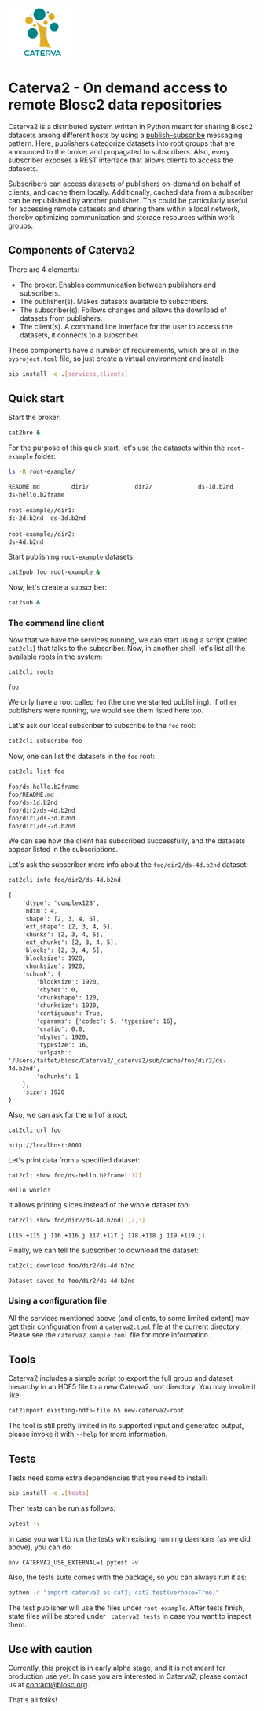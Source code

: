 ![Figure: Caterva2 sequence diagram](./doc/_static/logo-caterva-small.png)

# Caterva2 - On demand access to remote Blosc2 data repositories

Caterva2 is a distributed system written in Python meant for sharing Blosc2 datasets among different hosts by using a [publish–subscribe](https://en.wikipedia.org/wiki/Publish–subscribe_pattern) messaging pattern.  Here, publishers categorize datasets into root groups that are announced to the broker and propagated to subscribers.  Also, every subscriber exposes a REST interface that allows clients to access the datasets.

Subscribers can access datasets of publishers on-demand on behalf of clients, and cache them locally. Additionally, cached data from a subscriber can be republished by another publisher. This could be particularly useful for accessing remote datasets and sharing them within a local network, thereby optimizing communication and storage resources within work groups.


## Components of Caterva2

There are 4 elements:

- The broker. Enables communication between publishers and subscribers.
- The publisher(s). Makes datasets available to subscribers.
- The subscriber(s). Follows changes and allows the download of datasets from publishers.
- The client(s). A command line interface for the user to access the datasets, it connects
  to a subscriber.

These components have a number of requirements, which are all in the `pyproject.toml`
file, so just create a virtual environment and install:

```sh
pip install -e .[services,clients]
```

## Quick start

Start the broker:

```sh
cat2bro &
```

For the purpose of this quick start, let's use the datasets within the `root-example` folder:

```sh
ls -R root-example/
```

```
README.md         dir1/             dir2/             ds-1d.b2nd        ds-hello.b2frame

root-example//dir1:
ds-2d.b2nd  ds-3d.b2nd

root-example//dir2:
ds-4d.b2nd
```

Start publishing `root-example` datasets:

```sh
cat2pub foo root-example &
```

Now, let's create a subscriber:

```sh
cat2sub &
```

### The command line client

Now that we have the services running, we can start using a script (called `cat2cli`) that talks
to the subscriber. Now, in another shell, let's list all the available roots in the system:

```sh
cat2cli roots
```

```
foo
```

We only have a root called `foo` (the one we started publishing). If other publishers were running,
we would see them listed here too.

Let's ask our local subscriber to subscribe to the `foo` root:

```sh
cat2cli subscribe foo
```

Now, one can list the datasets in the `foo` root:

```sh
cat2cli list foo
```

```
foo/ds-hello.b2frame
foo/README.md
foo/ds-1d.b2nd
foo/dir2/ds-4d.b2nd
foo/dir1/ds-3d.b2nd
foo/dir1/ds-2d.b2nd
```

We can see how the client has subscribed successfully, and the datasets appear listed in the subscriptions.

Let's ask the subscriber more info about the `foo/dir2/ds-4d.b2nd` dataset:

```sh
cat2cli info foo/dir2/ds-4d.b2nd
```

```
{
    'dtype': 'complex128',
    'ndim': 4,
    'shape': [2, 3, 4, 5],
    'ext_shape': [2, 3, 4, 5],
    'chunks': [2, 3, 4, 5],
    'ext_chunks': [2, 3, 4, 5],
    'blocks': [2, 3, 4, 5],
    'blocksize': 1920,
    'chunksize': 1920,
    'schunk': {
        'blocksize': 1920,
        'cbytes': 0,
        'chunkshape': 120,
        'chunksize': 1920,
        'contiguous': True,
        'cparams': {'codec': 5, 'typesize': 16},
        'cratio': 0.0,
        'nbytes': 1920,
        'typesize': 16,
        'urlpath': '/Users/faltet/blosc/Caterva2/_caterva2/sub/cache/foo/dir2/ds-4d.b2nd',
        'nchunks': 1
    },
    'size': 1920
}
```

Also, we can ask for the url of a root:

```sh
cat2cli url foo
```

```
http://localhost:8001
```

Let's print data from a specified dataset:

```sh
cat2cli show foo/ds-hello.b2frame[:12]
```

```
Hello world!
```

It allows printing slices instead of the whole dataset too:

```sh
cat2cli show foo/dir2/ds-4d.b2nd[1,2,3]
```

```
[115.+115.j 116.+116.j 117.+117.j 118.+118.j 119.+119.j]
```

Finally, we can tell the subscriber to download the dataset:

```sh
cat2cli download foo/dir2/ds-4d.b2nd
```

```
Dataset saved to foo/dir2/ds-4d.b2nd
```

### Using a configuration file

All the services mentioned above (and clients, to some limited extent) may get their configuration from a `caterva2.toml` file at the current directory.  Please see the `caterva2.sample.toml` file for more information.

## Tools

Caterva2 includes a simple script to export the full group and dataset hierarchy in an HDF5 file to a new Caterva2 root directory.  You may invoke it like:

```sh
cat2import existing-hdf5-file.h5 new-caterva2-root
```

The tool is still pretty limited in its supported input and generated output, please invoke it with `--help` for more information.

## Tests

Tests need some extra dependencies that you need to install:

```sh
pip install -e .[tests]
```

Then tests can be run as follows:

```sh
pytest -v
```

In case you want to run the tests with existing running daemons (as we did above), you can do:

```shell
env CATERVA2_USE_EXTERNAL=1 pytest -v
```

Also, the tests suite comes with the package, so you can always run it as:

```sh
python -c "import caterva2 as cat2; cat2.test(verbose=True)"
```

The test publisher will use the files under `root-example`.  After tests finish, state files will be stored under `_caterva2_tests` in case you want to inspect them.


## Use with caution

Currently, this project is in early alpha stage, and it is not meant for production use yet.
In case you are interested in Caterva2, please contact us at contact@blosc.org.

That's all folks!
